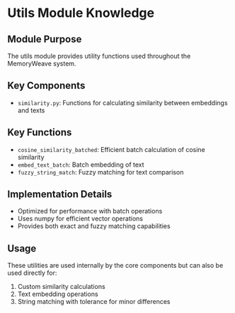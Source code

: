 # Utils Module Knowledge

## Module Purpose
The utils module provides utility functions used throughout the MemoryWeave system.

## Key Components
- `similarity.py`: Functions for calculating similarity between embeddings and texts

## Key Functions
- `cosine_similarity_batched`: Efficient batch calculation of cosine similarity
- `embed_text_batch`: Batch embedding of text
- `fuzzy_string_match`: Fuzzy matching for text comparison

## Implementation Details
- Optimized for performance with batch operations
- Uses numpy for efficient vector operations
- Provides both exact and fuzzy matching capabilities

## Usage
These utilities are used internally by the core components but can also be used directly for:
1. Custom similarity calculations
2. Text embedding operations
3. String matching with tolerance for minor differences
